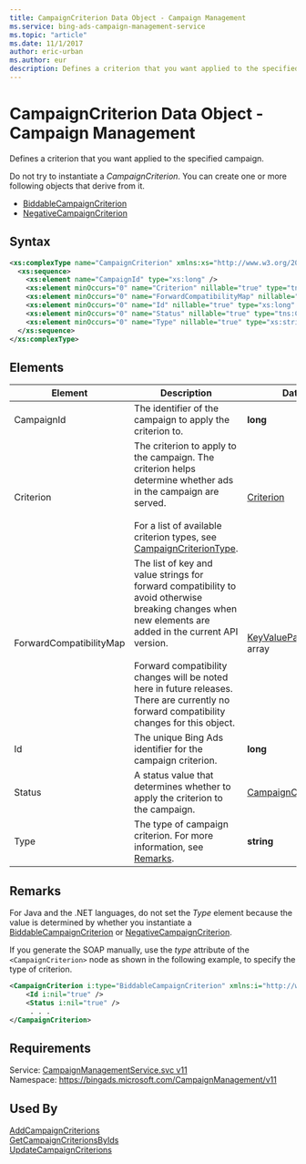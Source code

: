 ```yaml
---
title: CampaignCriterion Data Object - Campaign Management
ms.service: bing-ads-campaign-management-service
ms.topic: "article"
ms.date: 11/1/2017
author: eric-urban
ms.author: eur
description: Defines a criterion that you want applied to the specified campaign.
---
```

# CampaignCriterion Data Object - Campaign Management
Defines a criterion that you want applied to the specified campaign.

Do not try to instantiate a *CampaignCriterion*. You can create one or more following objects that derive from it.
-   [BiddableCampaignCriterion](../campaign-management-service/biddablecampaigncriterion.md)
-   [NegativeCampaignCriterion](../campaign-management-service/negativecampaigncriterion.md)

## Syntax
```xml
<xs:complexType name="CampaignCriterion" xmlns:xs="http://www.w3.org/2001/XMLSchema">
  <xs:sequence>
    <xs:element name="CampaignId" type="xs:long" />
    <xs:element minOccurs="0" name="Criterion" nillable="true" type="tns:Criterion" />
    <xs:element minOccurs="0" name="ForwardCompatibilityMap" nillable="true" type="q92:ArrayOfKeyValuePairOfstringstring" xmlns:q92="http://schemas.datacontract.org/2004/07/System.Collections.Generic" />
    <xs:element minOccurs="0" name="Id" nillable="true" type="xs:long" />
    <xs:element minOccurs="0" name="Status" nillable="true" type="tns:CampaignCriterionStatus" />
    <xs:element minOccurs="0" name="Type" nillable="true" type="xs:string" />
  </xs:sequence>
</xs:complexType>
```

## <a name="elements"></a>Elements

|Element|Description|Data Type|
|-----------|---------------|-------------|
|<a name="campaignid"></a>CampaignId|The identifier of the campaign to apply the criterion to.|**long**|
|<a name="criterion"></a>Criterion|The criterion to apply to the campaign. The criterion helps determine whether ads in the campaign are served.<br/><br/>For a list of available criterion types, see [CampaignCriterionType](../campaign-management-service/campaigncriteriontype.md).|[Criterion](criterion.md)|
|<a name="forwardcompatibilitymap"></a>ForwardCompatibilityMap|The list of key and value strings for forward compatibility to avoid otherwise breaking changes when new elements are added in the current API version.<br /><br /> Forward compatibility changes will be noted here in future releases. There are currently no forward compatibility changes for this object.|[KeyValuePairOfstringstring](keyvaluepairofstringstring.md) array|
|<a name="id"></a>Id|The unique Bing Ads identifier for the campaign criterion.|**long**|
|<a name="status"></a>Status|A status value that determines whether to apply the criterion to the campaign.|[CampaignCriterionStatus](campaigncriterionstatus.md)|
|<a name="type"></a>Type|The type of campaign criterion. For more information, see [Remarks](#remarks).|**string**|

## <a name="remarks"></a>Remarks
For Java and the .NET languages, do not set the *Type* element because the value is determined by whether you instantiate a [BiddableCampaignCriterion](../campaign-management-service/biddablecampaigncriterion.md) or [NegativeCampaignCriterion](../campaign-management-service/negativecampaigncriterion.md).

If you generate the SOAP manually, use the *type* attribute of the `<CampaignCriterion>` node as shown in the following example, to specify the type of criterion.

```xml
<CampaignCriterion i:type="BiddableCampaignCriterion" xmlns:i="http://www.w3.org/2001/XMLSchema-instance">
    <Id i:nil="true" />
    <Status i:nil="true" />
     . . .
</CampaignCriterion>
```

## Requirements
Service: [CampaignManagementService.svc v11](https://campaign.api.bingads.microsoft.com/Api/Advertiser/CampaignManagement/v11/CampaignManagementService.svc)  
Namespace: https://bingads.microsoft.com/CampaignManagement/v11  

## Used By
[AddCampaignCriterions](addcampaigncriterions.md)  
[GetCampaignCriterionsByIds](getcampaigncriterionsbyids.md)  
[UpdateCampaignCriterions](updatecampaigncriterions.md)  
